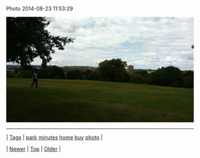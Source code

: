 <!--
title: Photo 2014-08-23 11
date: 2020-06-28T15:27:00.371Z
tags: park, minutes, home, buy, photo
-->


Photo 2014-08-23 11:53:29

![](95541075214-0.jpg)

<!--BOTTOM-POST-NAVIGATION-->
---

| [Tags](tags.md) | [park](tag-park.md) [minutes](tag-minutes.md) [home](tag-home.md) [buy](tag-buy.md) [photo](tag-photo.md) |

| [Newer](95445527048.md) | [Top](index.md) | [Older](95541121427.md) |